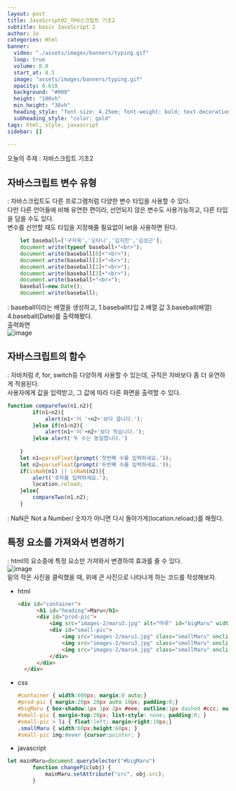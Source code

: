 ```yaml
---
layout: post
title: JavaScript02_자바스크립트 기초2
subtitle: basic JavaScript 2
author: Jo
categories: Html
banner:
  video: "./assets/images/banners/typing.gif"
  loop: true
  volume: 0.8
  start_at: 8.5
  image: "assets/images/banners/typing.gif"
  opacity: 0.618
  background: "#000"
  height: "100vh"
  min_height: "38vh"
  heading_style: "font-size: 4.25em; font-weight: bold; text-decoration: underline"
  subheading_style: "color: gold"
tags: html, style, javascript
sidebar: []

---
```


오늘의 주제 : 자바스크립트 기초2

## 자바스크립트 변수 유형
: 자바스크립트도 다른 프로그램처럼 다양한 변수 타입을 사용할 수 있다.<br>
다만 다른 언어들에 비해 유연한 편이라, 선언되지 않은 변수도 사용가능하고, 다른 타입을 담을 수도 있다.<br>
변수를 선언할 때도 타입을 지정해줄 필요없이 let을 사용하면 된다.
```javascript
    let baseball=['구자욱','오타니','김지찬','김성근'];
    document.write(typeof baseball+"<br>");
    document.write(baseball[0]+"<br>");
    document.write(baseball[1]+"<br>");
    document.write(baseball[2]+"<br>");
    document.write(baseball[3]+"<br>");
    document.write(baseball+"<br>");
    baseball=new Date();
    document.write(baseball);
```
: baseball이라는 배열을 생성하고, 1.baseball타입 2.배열 값 3.baseball(배열) 4.baseball(Date)를 출력해봤다.  
출력화면<br>
![image](https://github.com/CheeseYoung/cheeseyoung.github.io/assets/132384527/cf715e67-66c0-4950-83c9-677c079ba2fe)


## 자바스크립트의 함수
: 자바처럼 if, for, switch등 다양하게 사용할 수 있는데, 규칙은 자바보다 좀 더 유연하게 적용된다.<br>
사용자에게 값을 입력받고, 그 값에 따라 다른 화면을 출력할 수 있다.<br>
```javascript
function compareTwo(n1,n2){
        if(n1>n2){
            alert(n1+'이 '+n2+'보다 큽니다.');
        }else if(n1<n2){
            alert(n1+'이'+n2+'보다 작습니다.');
        }else alert('두 수는 동일합니다.')
            
    }
    let n1=parseFloat(prompt('첫번째 수를 입력하세요.'));
    let n2=parseFloat(prompt('두번째 수를 입력하세요.'));
    if(isNaN(n1) || isNaN(n2)){
        alert('숫자를 입력하세요.');
        location.reload;
    }else{
        compareTwo(n1,n2);
    }
```
: NaN은 Not a Number/ 숫자가 아니면 다시 돌아가게(location.reload;)를 해줬다.

## 특정 요소를 가져와서 변경하기
: html의 요소중에 특정 요소만 가져와서 변경하여 효과를 줄 수 있다. <br>
![image](https://github.com/CheeseYoung/cheeseyoung.github.io/assets/132384527/09df1e2b-88aa-4ec6-b598-26669fc859a3) <br>
밑의 작은 사진을 클릭했을 때, 위에 큰 사진으로 나타나게 하는 코드를 작성해보자.
- html
  ```html
  <div id="container">
		<h1 id="heading">Maru</h1>
		<div id="prod-pic">
			<img src="images-2/maru3.jpg" alt="마루" id="bigMaru" width="200" height="200">
			<div id="small-pic">
				<img src="images-2/maru1.jpg" class="smallMaru" onclick="changePic(this)">
				<img src="images-2/maru3.jpg" class="smallMaru" onclick="changePic(this)">
				<img src="images-2/maru4.jpg" class="smallMaru" onclick="changePic(this)">
			</div>
		</div>
	</div>
  ```
- css
  ```css
  #container { width:600px; margin:0 auto;}
  #prod-pic { margin:20px 20px auto 10px; padding:0;}
  #bigMaru { box-shadow:1px 1px 2px #eee; outline:1px dashed #ccc; outline-offset: -7px;}
  #small-pic { margin-top:20px; list-style: none; padding:0; }
  #small-pic > li { float:left; margin-right:10px;}
  .smallMaru { width:60px;height:60px; }
  #small-pic img:hover {cursor:pointer; } 
  ```
- javascript
```javascript
let mainMaru=document.querySelector("#bigMaru")
		function changePic(obj) {
			mainMaru.setAttribute("src", obj.src);
		}		
```



















